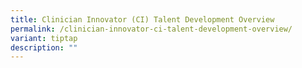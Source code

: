 ```yaml
---
title: Clinician Innovator (CI) Talent Development Overview
permalink: /clinician-innovator-ci-talent-development-overview/
variant: tiptap
description: ""
---
```

